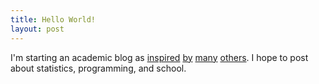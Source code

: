 ```yaml
---
title: Hello World!
layout: post
---
```


I'm starting an academic blog as
[inspired](http://matt.might.net/articles/how-to-blog-as-an-academic/)
[by](http://simplystatistics.org)
[many](http://andrewgelman.com)
[others](http://pgbovine.net). 
I hope to post about statistics, programming, and school. 
